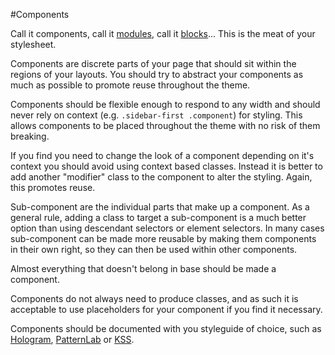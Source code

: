 #Components

Call it components, call it [modules](https://smacss.com/book/type-module), call
it [blocks](http://getbem.com)... This is the meat of your stylesheet.

Components are discrete parts of your page that should sit within the regions of 
your layouts. You should try to abstract your components as much as possible to 
promote reuse throughout the theme. 

Components should be flexible enough to respond to any width and should never rely 
on context (e.g. `.sidebar-first .component`) for styling. This allows components 
to be placed throughout the theme with no risk of them breaking.

If you find you need to change the look of a component depending on it's context 
you should avoid using context based classes. Instead it is better to add another 
"modifier" class to the component to alter the styling. Again, this promotes reuse.

Sub-component are the individual parts that make up a component. As a general rule, 
adding a class to target a sub-component is a much better option than using descendant 
selectors or element selectors. In many cases sub-component can be made more 
reusable by making them components in their own right, so they can then be used 
within other components.

Almost everything that doesn't belong in base should be made a component.

Components do not always need to produce classes, and as such it is acceptable to
use placeholders for your component if you find it necessary.

Components should be documented with you styleguide of choice, such as 
[Hologram](http://trulia.github.io/hologram/), [PatternLab](http://patternlab.io/) 
or [KSS](http://warpspire.com/kss/).


